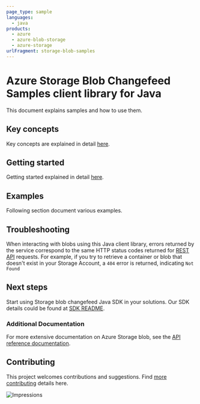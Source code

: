 ```yaml
---
page_type: sample
languages:
  - java
products:
  - azure
  - azure-blob-storage
  - azure-storage
urlFragment: storage-blob-samples
---
```


# Azure Storage Blob Changefeed Samples client library for Java
This document explains samples and how to use them.

## Key concepts

Key concepts are explained in detail [here][SDK_README_KEY_CONCEPTS].

## Getting started
Getting started explained in detail [here][SDK_README_GETTING_STARTED].

## Examples
   Following section document various examples.

## Troubleshooting
When interacting with blobs using this Java client library, errors returned by the service correspond to the same HTTP
status codes returned for [REST API][error_codes] requests. For example, if you try to retrieve a container or blob that
doesn't exist in your Storage Account, a `404` error is returned, indicating `Not Found`

## Next steps
Start using Storage blob changefeed Java SDK in your solutions. Our SDK details could be found at [SDK README][CHANGEFEED_SDK_README]. 

###  Additional Documentation
For more extensive documentation on Azure Storage blob, see the [API reference documentation][storageblob_rest].

## Contributing
This project welcomes contributions and suggestions. Find [more contributing][SDK_README_CONTRIBUTING] details here.

<!-- LINKS -->
[SDK_README_GETTING_STARTED]: https://github.com/Azure/azure-sdk-for-java/blob/main/sdk/storage/azure-storage-blob-changefeed/README.md#getting-started
[SDK_README_KEY_CONCEPTS]: https://github.com/Azure/azure-sdk-for-java/blob/main/sdk/storage/azure-storage-blob-changefeed/README.md#key-concepts
[CHANGEFEED_SDK_README]: https://github.com/Azure/azure-sdk-for-java/blob/main/sdk/storage/azure-storage-blob-changefeed/README.md
[SDK_README_CONTRIBUTING]: https://github.com/Azure/azure-sdk-for-java/blob/main/sdk/storage/azure-storage-blob-changefeed/README.md#contributing
[samples_basic]: java/com/azure/storage/blob/changefeed/ReadmeCodeSamples.java
[storageblob_rest]: https://learn.microsoft.com/rest/api/storageservices/blob-service-rest-api
[error_codes]: https://learn.microsoft.com/rest/api/storageservices/blob-service-error-codes

![Impressions](https://azure-sdk-impressions.azurewebsites.net/api/impressions/azure-sdk-for-java%2Fsdk%2Fstorage%2Fazure-storage-blob-changefeed%2Fsrc%2Fsamples%2FREADME.png)
